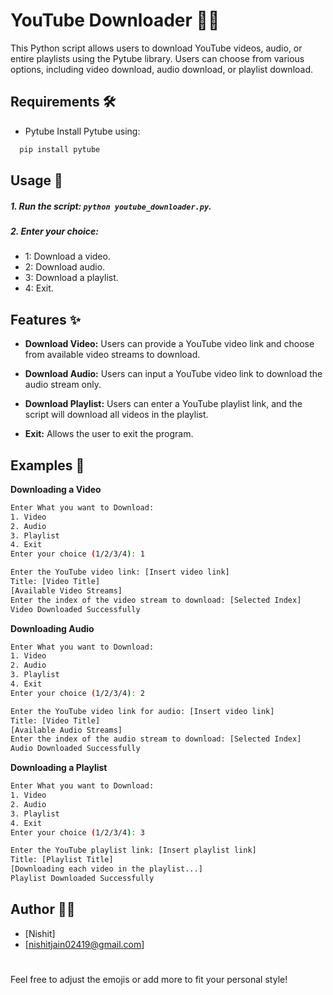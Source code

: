 # YouTube Downloader 🎥🎵
This Python script allows users to download YouTube videos, audio, or entire playlists using the Pytube library. Users can choose from various options, including video download, audio download, or playlist download.

## Requirements 🛠️
 - Pytube
Install Pytube using:

```bash
  pip install pytube
```

## Usage 🚀
##### 1. Run the script: `python youtube_downloader.py`.
##### 2. Enter your choice:
 - 1: Download a video.
 - 2: Download audio.
 - 3: Download a playlist.
 - 4: Exit.

 ## Features ✨
- **Download Video:** Users can provide a YouTube video link and choose from available video streams to download.

- **Download Audio:** Users can input a YouTube video link to download the audio stream only.

- **Download Playlist:** Users can enter a YouTube playlist link, and the script will download all videos in the playlist.

- **Exit:** Allows the user to exit the program.

## Examples 📝

**Downloading a Video**

```bash
Enter What you want to Download:
1. Video
2. Audio
3. Playlist
4. Exit
Enter your choice (1/2/3/4): 1

Enter the YouTube video link: [Insert video link]
Title: [Video Title]
[Available Video Streams]
Enter the index of the video stream to download: [Selected Index]
Video Downloaded Successfully
```

**Downloading Audio**

```bash
Enter What you want to Download:
1. Video
2. Audio
3. Playlist
4. Exit
Enter your choice (1/2/3/4): 2

Enter the YouTube video link for audio: [Insert video link]
Title: [Video Title]
[Available Audio Streams]
Enter the index of the audio stream to download: [Selected Index]
Audio Downloaded Successfully
```

**Downloading a Playlist**

```bash
Enter What you want to Download:
1. Video
2. Audio
3. Playlist
4. Exit
Enter your choice (1/2/3/4): 3

Enter the YouTube playlist link: [Insert playlist link]
Title: [Playlist Title]
[Downloading each video in the playlist...]
Playlist Downloaded Successfully
```

## Author 🧑‍💻

- [Nishit]
- [nishitjain02419@gmail.com]

#
Feel free to adjust the emojis or add more to fit your personal style!
